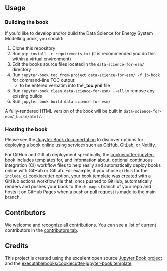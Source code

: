 ## Usage

### Building the book

If you'd like to develop and/or build the Data Science for Energy System Modelling book, you should:

1. Clone this repository
2. Run `pip install -r requirements.txt` (it is recommended you do this within a virtual environment)
3. Edit the books source files located in the `data-science-for-esm/` directory
4. Run `jupyter-book toc from-project data-science-for-esm/ -f jb-book` for command-line TOC output:
    * to be entered verbatim into the **_toc.yml** file
5. Run `jupyter-book clean data-science-for-esm/ --all` to remove any existing builds
6. Run `jupyter-book build data-science-for-esm/`

A fully-rendered HTML version of the book will be built in `data-science-for-esm/_build/html/`.

### Hosting the book

Please see the [Jupyter Book documentation](https://jupyterbook.org/publish/web.html) to discover options for deploying a book online using services such as GitHub, GitLab, or Netlify.

For GitHub and GitLab deployment specifically, the [cookiecutter-jupyter-book](https://github.com/executablebooks/cookiecutter-jupyter-book) includes templates for, and information about, optional continuous integration (CI) workflow files to help easily and automatically deploy books online with GitHub or GitLab. For example, if you chose `github` for the `include_ci` cookiecutter option, your book template was created with a GitHub actions workflow file that, once pushed to GitHub, automatically renders and pushes your book to the `gh-pages` branch of your repo and hosts it on GitHub Pages when a push or pull request is made to the main branch.

## Contributors

We welcome and recognize all contributions. You can see a list of current contributors in the [contributors tab](https://github.com/fneum/data-science-for-esm/graphs/contributors).

## Credits

This project is created using the excellent open source [Jupyter Book project](https://jupyterbook.org/) and the [executablebooks/cookiecutter-jupyter-book template](https://github.com/executablebooks/cookiecutter-jupyter-book).
